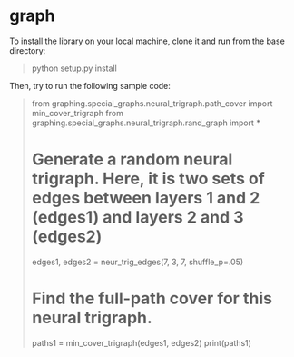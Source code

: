# graph

To install the library on your local machine, clone it and run from the base directory:

> python setup.py install

Then, try to run the following sample code:

> from graphing.special_graphs.neural_trigraph.path_cover import min_cover_trigraph
> from graphing.special_graphs.neural_trigraph.rand_graph import *
> # Generate a random neural trigraph. Here, it is two sets of edges between layers 1 and 2 (edges1) and layers 2 and 3 (edges2)
> edges1, edges2 = neur_trig_edges(7, 3, 7, shuffle_p=.05)
> # Find the full-path cover for this neural trigraph.
> paths1 = min_cover_trigraph(edges1, edges2)
> print(paths1)
